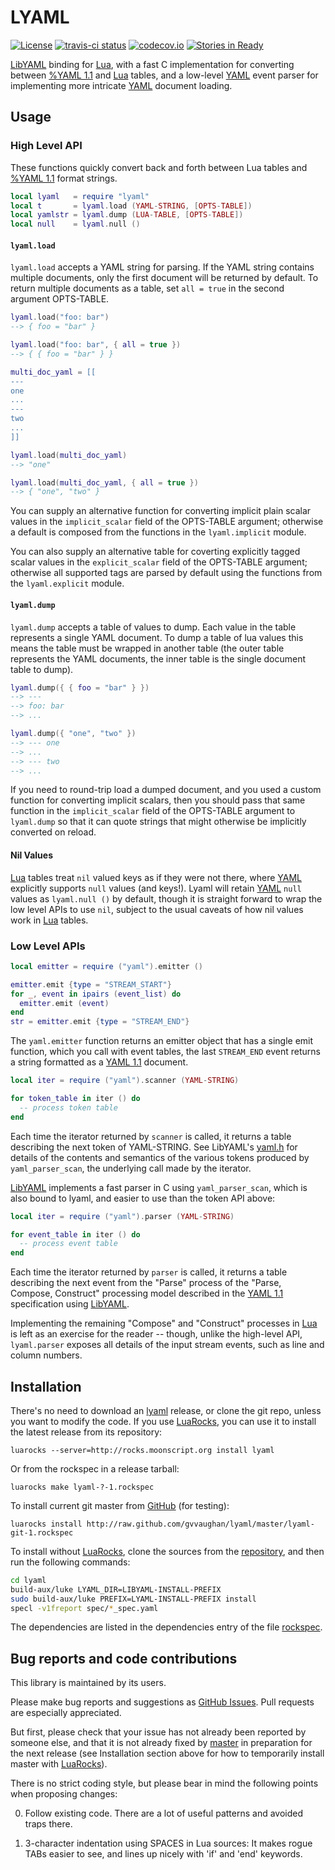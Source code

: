 LYAML
=====

[![License](https://img.shields.io/:license-mit-blue.svg)](https://mit-license.org)
[![travis-ci status](https://secure.travis-ci.org/gvvaughan/lyaml.png)](http://travis-ci.org/gvvaughan/lyaml/builds)
[![codecov.io](https://codecov.io/github/lua-stdlib/strict/coverage.svg?branch=master)](https://codecov.io/github/lua-stdlib/strict?branch=master)
[![Stories in Ready](https://badge.waffle.io/gvvaughan/lyaml.png?label=ready&title=Ready)](https://waffle.io/gvvaughan/lyaml)

[LibYAML] binding for [Lua], with a fast C implementation
for converting between [%YAML 1.1][yaml11] and [Lua] tables,
and a low-level [YAML] event parser for implementing more
intricate [YAML] document loading.

Usage
-----

### High Level API

These functions quickly convert back and forth between Lua tables
and [%YAML 1.1][yaml11] format strings.

```lua
local lyaml   = require "lyaml"
local t       = lyaml.load (YAML-STRING, [OPTS-TABLE])
local yamlstr = lyaml.dump (LUA-TABLE, [OPTS-TABLE])
local null    = lyaml.null ()
```

#### `lyaml.load`

`lyaml.load` accepts a YAML string for parsing. If the YAML string contains
multiple documents, only the first document will be returned by default. To
return multiple documents as a table, set `all = true` in the second
argument OPTS-TABLE.

```lua
lyaml.load("foo: bar")
--> { foo = "bar" }

lyaml.load("foo: bar", { all = true })
--> { { foo = "bar" } }

multi_doc_yaml = [[
---
one
...
---
two
...
]]

lyaml.load(multi_doc_yaml)
--> "one"

lyaml.load(multi_doc_yaml, { all = true })
--> { "one", "two" }
```

You can supply an alternative function for converting implicit plain
scalar values in the `implicit_scalar` field of the OPTS-TABLE argument;
otherwise a default is composed from the functions in the `lyaml.implicit`
module.

You can also supply an alternative table for coverting explicitly tagged
scalar values in the `explicit_scalar` field of the OPTS-TABLE argument;
otherwise all supported tags are parsed by default using the functions
from the `lyaml.explicit` module.

#### `lyaml.dump`

`lyaml.dump` accepts a table of values to dump. Each value in the table
represents a single YAML document. To dump a table of lua values this means
the table must be wrapped in another table (the outer table represents the
YAML documents, the inner table is the single document table to dump).

```lua
lyaml.dump({ { foo = "bar" } })
--> ---
--> foo: bar
--> ...

lyaml.dump({ "one", "two" })
--> --- one
--> ...
--> --- two
--> ...
```

If you need to round-trip load a dumped document, and you used a custom
function for converting implicit scalars, then you should pass that same
function in the `implicit_scalar` field of the OPTS-TABLE argument to
`lyaml.dump` so that it can quote strings that might otherwise be
implicitly converted on reload.

#### Nil Values

[Lua] tables treat `nil` valued keys as if they were not there,
where [YAML] explicitly supports `null` values (and keys!).  Lyaml
will retain [YAML] `null` values as `lyaml.null ()` by default,
though it is straight forward to wrap the low level APIs to use `nil`,
subject to the usual caveats of how nil values work in [Lua] tables.


### Low Level APIs

```lua
local emitter = require ("yaml").emitter ()

emitter.emit {type = "STREAM_START"}
for _, event in ipairs (event_list) do
  emitter.emit (event)
end
str = emitter.emit {type = "STREAM_END"}
```

The `yaml.emitter` function returns an emitter object that has a
single emit function, which you call with event tables, the last
`STREAM_END` event returns a string formatted as a [YAML 1.1][yaml11]
document.

```lua
local iter = require ("yaml").scanner (YAML-STRING)

for token_table in iter () do
  -- process token table
end
```

Each time the iterator returned by `scanner` is called, it returns
a table describing the next token of YAML-STRING.  See LibYAML's
[yaml.h] for details of the contents and semantics of the various
tokens produced by `yaml_parser_scan`, the underlying call made by
the iterator.

[LibYAML] implements a fast parser in C using `yaml_parser_scan`, which
is also bound to lyaml, and easier to use than the token API above:

```lua
local iter = require ("yaml").parser (YAML-STRING)

for event_table in iter () do
  -- process event table
end
```

Each time the iterator returned by `parser` is called, it returns
a table describing the next event from the "Parse" process of the
"Parse, Compose, Construct" processing model described in the
[YAML 1.1][yaml11] specification using [LibYAML].

Implementing the remaining "Compose" and "Construct" processes in
[Lua] is left as an exercise for the reader -- though, unlike the
high-level API, `lyaml.parser` exposes all details of the input
stream events, such as line and column numbers.


Installation
------------

There's no need to download an [lyaml] release, or clone the git repo,
unless you want to modify the code.  If you use [LuaRocks], you can
use it to install the latest release from its repository:

    luarocks --server=http://rocks.moonscript.org install lyaml

Or from the rockspec in a release tarball:

    luarocks make lyaml-?-1.rockspec

To install current git master from [GitHub][lyaml] (for testing):

    luarocks install http://raw.github.com/gvvaughan/lyaml/master/lyaml-git-1.rockspec

To install without [LuaRocks], clone the sources from the
[repository][lyaml], and then run the following commands:

```sh
cd lyaml
build-aux/luke LYAML_DIR=LIBYAML-INSTALL-PREFIX
sudo build-aux/luke PREFIX=LYAML-INSTALL-PREFIX install
specl -v1freport spec/*_spec.yaml
```

The dependencies are listed in the dependencies entry of the file
[rockspec][L15].


Bug reports and code contributions
----------------------------------

This library is maintained by its users.

Please make bug reports and suggestions as [GitHub Issues][issues].
Pull requests are especially appreciated.

But first, please check that your issue has not already been reported by
someone else, and that it is not already fixed by [master][lyaml] in
preparation for the next release (see  Installation section above for how
to temporarily install master with [LuaRocks][]).

There is no strict coding style, but please bear in mind the following
points when proposing changes:

0. Follow existing code. There are a lot of useful patterns and avoided
   traps there.

1. 3-character indentation using SPACES in Lua sources: It makes rogue
   TABs easier to see, and lines up nicely with 'if' and 'end' keywords.


[issues]:   http://github.com/gvvaughas/lyaml/issues
[libyaml]:  http://pyyaml.org/wiki/LibYAML
[lua]:      http://www.lua.org
[luarocks]: http://www.luarocks.org
[lyaml]:    http://github.com/gvvaughan/lyaml
[L15]:      http://github.com/gvvaughan/lyaml/blob/master/lyaml-git-1.rockspec#L15
[yaml.h]:   http://pyyaml.org/browser/libyaml/branches/stable/include/yaml.h
[yaml]:     http://yaml.org
[yaml11]:   http://yaml.org/spec/1.1/
